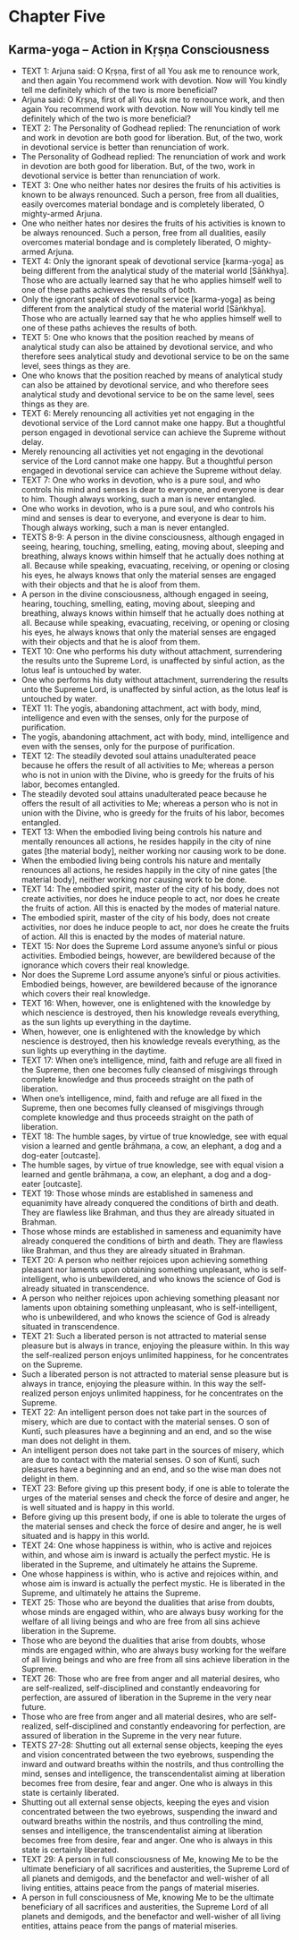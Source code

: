 # Chapter Five

## Karma-yoga – Action in Kṛṣṇa Consciousness

- TEXT 1:
            Arjuna said: O Kṛṣṇa, first of all You ask me to renounce work, and then again You recommend work with devotion. Now will You kindly tell me definitely which of the two is more beneficial?
- Arjuna said: O Kṛṣṇa, first of all You ask me to renounce work, and then again You recommend work with devotion. Now will You kindly tell me definitely which of the two is more beneficial?
- TEXT 2:
            The Personality of Godhead replied: The renunciation of work and work in devotion are both good for liberation. But, of the two, work in devotional service is better than renunciation of work.
- The Personality of Godhead replied: The renunciation of work and work in devotion are both good for liberation. But, of the two, work in devotional service is better than renunciation of work.
- TEXT 3:
            One who neither hates nor desires the fruits of his activities is known to be always renounced. Such a person, free from all dualities, easily overcomes material bondage and is completely liberated, O mighty-armed Arjuna.
- One who neither hates nor desires the fruits of his activities is known to be always renounced. Such a person, free from all dualities, easily overcomes material bondage and is completely liberated, O mighty-armed Arjuna.
- TEXT 4:
            Only the ignorant speak of devotional service [karma-yoga] as being different from the analytical study of the material world [Sāṅkhya]. Those who are actually learned say that he who applies himself well to one of these paths achieves the results of both.
- Only the ignorant speak of devotional service [karma-yoga] as being different from the analytical study of the material world [Sāṅkhya]. Those who are actually learned say that he who applies himself well to one of these paths achieves the results of both.
- TEXT 5:
            One who knows that the position reached by means of analytical study can also be attained by devotional service, and who therefore sees analytical study and devotional service to be on the same level, sees things as they are.
- One who knows that the position reached by means of analytical study can also be attained by devotional service, and who therefore sees analytical study and devotional service to be on the same level, sees things as they are.
- TEXT 6:
            Merely renouncing all activities yet not engaging in the devotional service of the Lord cannot make one happy. But a thoughtful person engaged in devotional service can achieve the Supreme without delay.
- Merely renouncing all activities yet not engaging in the devotional service of the Lord cannot make one happy. But a thoughtful person engaged in devotional service can achieve the Supreme without delay.
- TEXT 7:
            One who works in devotion, who is a pure soul, and who controls his mind and senses is dear to everyone, and everyone is dear to him. Though always working, such a man is never entangled.
- One who works in devotion, who is a pure soul, and who controls his mind and senses is dear to everyone, and everyone is dear to him. Though always working, such a man is never entangled.
- TEXTS 8-9:
            A person in the divine consciousness, although engaged in seeing, hearing, touching, smelling, eating, moving about, sleeping and breathing, always knows within himself that he actually does nothing at all. Because while speaking, evacuating, receiving, or opening or closing his eyes, he always knows that only the material senses are engaged with their objects and that he is aloof from them.
- A person in the divine consciousness, although engaged in seeing, hearing, touching, smelling, eating, moving about, sleeping and breathing, always knows within himself that he actually does nothing at all. Because while speaking, evacuating, receiving, or opening or closing his eyes, he always knows that only the material senses are engaged with their objects and that he is aloof from them.
- TEXT 10:
            One who performs his duty without attachment, surrendering the results unto the Supreme Lord, is unaffected by sinful action, as the lotus leaf is untouched by water.
- One who performs his duty without attachment, surrendering the results unto the Supreme Lord, is unaffected by sinful action, as the lotus leaf is untouched by water.
- TEXT 11:
            The yogīs, abandoning attachment, act with body, mind, intelligence and even with the senses, only for the purpose of purification.
- The yogīs, abandoning attachment, act with body, mind, intelligence and even with the senses, only for the purpose of purification.
- TEXT 12:
            The steadily devoted soul attains unadulterated peace because he offers the result of all activities to Me; whereas a person who is not in union with the Divine, who is greedy for the fruits of his labor, becomes entangled.
- The steadily devoted soul attains unadulterated peace because he offers the result of all activities to Me; whereas a person who is not in union with the Divine, who is greedy for the fruits of his labor, becomes entangled.
- TEXT 13:
            When the embodied living being controls his nature and mentally renounces all actions, he resides happily in the city of nine gates [the material body], neither working nor causing work to be done.
- When the embodied living being controls his nature and mentally renounces all actions, he resides happily in the city of nine gates [the material body], neither working nor causing work to be done.
- TEXT 14:
            The embodied spirit, master of the city of his body, does not create activities, nor does he induce people to act, nor does he create the fruits of action. All this is enacted by the modes of material nature.
- The embodied spirit, master of the city of his body, does not create activities, nor does he induce people to act, nor does he create the fruits of action. All this is enacted by the modes of material nature.
- TEXT 15:
            Nor does the Supreme Lord assume anyone’s sinful or pious activities. Embodied beings, however, are bewildered because of the ignorance which covers their real knowledge.
- Nor does the Supreme Lord assume anyone’s sinful or pious activities. Embodied beings, however, are bewildered because of the ignorance which covers their real knowledge.
- TEXT 16:
            When, however, one is enlightened with the knowledge by which nescience is destroyed, then his knowledge reveals everything, as the sun lights up everything in the daytime.
- When, however, one is enlightened with the knowledge by which nescience is destroyed, then his knowledge reveals everything, as the sun lights up everything in the daytime.
- TEXT 17:
            When one’s intelligence, mind, faith and refuge are all fixed in the Supreme, then one becomes fully cleansed of misgivings through complete knowledge and thus proceeds straight on the path of liberation.
- When one’s intelligence, mind, faith and refuge are all fixed in the Supreme, then one becomes fully cleansed of misgivings through complete knowledge and thus proceeds straight on the path of liberation.
- TEXT 18:
            The humble sages, by virtue of true knowledge, see with equal vision a learned and gentle brāhmaṇa, a cow, an elephant, a dog and a dog-eater [outcaste].
- The humble sages, by virtue of true knowledge, see with equal vision a learned and gentle brāhmaṇa, a cow, an elephant, a dog and a dog-eater [outcaste].
- TEXT 19:
            Those whose minds are established in sameness and equanimity have already conquered the conditions of birth and death. They are flawless like Brahman, and thus they are already situated in Brahman.
- Those whose minds are established in sameness and equanimity have already conquered the conditions of birth and death. They are flawless like Brahman, and thus they are already situated in Brahman.
- TEXT 20:
            A person who neither rejoices upon achieving something pleasant nor laments upon obtaining something unpleasant, who is self-intelligent, who is unbewildered, and who knows the science of God is already situated in transcendence.
- A person who neither rejoices upon achieving something pleasant nor laments upon obtaining something unpleasant, who is self-intelligent, who is unbewildered, and who knows the science of God is already situated in transcendence.
- TEXT 21:
            Such a liberated person is not attracted to material sense pleasure but is always in trance, enjoying the pleasure within. In this way the self-realized person enjoys unlimited happiness, for he concentrates on the Supreme.
- Such a liberated person is not attracted to material sense pleasure but is always in trance, enjoying the pleasure within. In this way the self-realized person enjoys unlimited happiness, for he concentrates on the Supreme.
- TEXT 22:
            An intelligent person does not take part in the sources of misery, which are due to contact with the material senses. O son of Kuntī, such pleasures have a beginning and an end, and so the wise man does not delight in them.
- An intelligent person does not take part in the sources of misery, which are due to contact with the material senses. O son of Kuntī, such pleasures have a beginning and an end, and so the wise man does not delight in them.
- TEXT 23:
            Before giving up this present body, if one is able to tolerate the urges of the material senses and check the force of desire and anger, he is well situated and is happy in this world.
- Before giving up this present body, if one is able to tolerate the urges of the material senses and check the force of desire and anger, he is well situated and is happy in this world.
- TEXT 24:
            One whose happiness is within, who is active and rejoices within, and whose aim is inward is actually the perfect mystic. He is liberated in the Supreme, and ultimately he attains the Supreme.
- One whose happiness is within, who is active and rejoices within, and whose aim is inward is actually the perfect mystic. He is liberated in the Supreme, and ultimately he attains the Supreme.
- TEXT 25:
            Those who are beyond the dualities that arise from doubts, whose minds are engaged within, who are always busy working for the welfare of all living beings and who are free from all sins achieve liberation in the Supreme.
- Those who are beyond the dualities that arise from doubts, whose minds are engaged within, who are always busy working for the welfare of all living beings and who are free from all sins achieve liberation in the Supreme.
- TEXT 26:
            Those who are free from anger and all material desires, who are self-realized, self-disciplined and constantly endeavoring for perfection, are assured of liberation in the Supreme in the very near future.
- Those who are free from anger and all material desires, who are self-realized, self-disciplined and constantly endeavoring for perfection, are assured of liberation in the Supreme in the very near future.
- TEXTS 27-28:
            Shutting out all external sense objects, keeping the eyes and vision concentrated between the two eyebrows, suspending the inward and outward breaths within the nostrils, and thus controlling the mind, senses and intelligence, the transcendentalist aiming at liberation becomes free from desire, fear and anger. One who is always in this state is certainly liberated.
- Shutting out all external sense objects, keeping the eyes and vision concentrated between the two eyebrows, suspending the inward and outward breaths within the nostrils, and thus controlling the mind, senses and intelligence, the transcendentalist aiming at liberation becomes free from desire, fear and anger. One who is always in this state is certainly liberated.
- TEXT 29:
            A person in full consciousness of Me, knowing Me to be the ultimate beneficiary of all sacrifices and austerities, the Supreme Lord of all planets and demigods, and the benefactor and well-wisher of all living entities, attains peace from the pangs of material miseries.
- A person in full consciousness of Me, knowing Me to be the ultimate beneficiary of all sacrifices and austerities, the Supreme Lord of all planets and demigods, and the benefactor and well-wisher of all living entities, attains peace from the pangs of material miseries.
